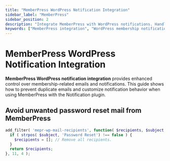 ```yaml
---
title: "MemberPress WordPress Notification Integration"
sidebar_label: "MemberPress"
sidebar_position: 2
description: "Integrate MemberPress with WordPress notifications. Handle membership notifications, avoid duplicate emails and optimize membership workflows."
keywords: ["MemberPress integration", "WordPress membership notifications", "membership plugin integration", "subscription notifications", "membership automation", "MemberPress emails", "membership triggers", "subscription management"]
---
```


# MemberPress WordPress Notification Integration

**MemberPress WordPress notification integration** provides enhanced control over membership-related emails and notifications. This guide shows how to prevent duplicate emails and customize notification behavior when using MemberPress with the Notification plugin.

## Avoid unwanted password reset mail from MemberPress

```php
add_filter( 'mepr-wp-mail-recipients', function( $recipients, $subject, $message, $headers ) {
  if ( strpos( $subject, 'Password Reset') !== false ) {
    $recipients = []; // Remove all recipients.
  }
  return $recipients;
}, 11, 4 );
```